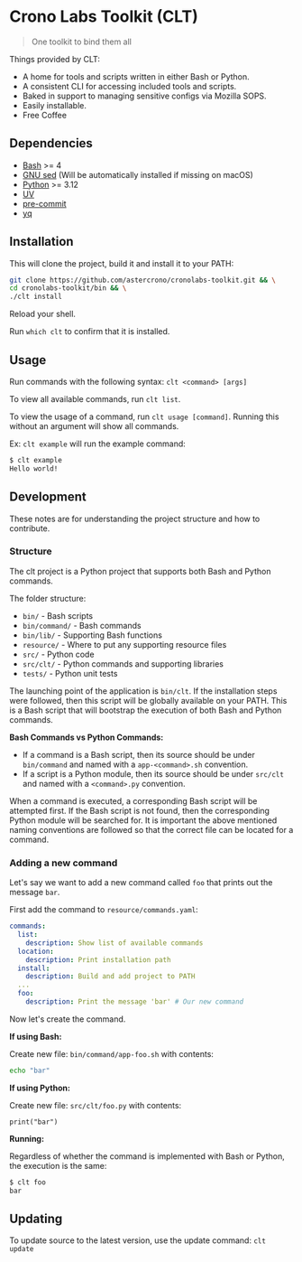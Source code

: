 # Crono Labs Toolkit (CLT)

> One toolkit to bind them all

Things provided by CLT:

- A home for tools and scripts written in either Bash or Python.
- A consistent CLI for accessing included tools and scripts.
- Baked in support to managing sensitive configs via Mozilla SOPS.
- Easily installable.
- Free Coffee

## Dependencies

- [Bash](https://en.wikipedia.org/wiki/Bash_(Unix_shell)) >= 4
- [GNU sed](https://www.gnu.org/software/sed/) (Will be automatically installed if missing on macOS)
- [Python](https://www.python.org/) >= 3.12
- [UV](https://docs.astral.sh/uv/)
- [pre-commit](https://pre-commit.com/)
- [yq](https://github.com/mikefarah/yq)

## Installation

This will clone the project, build it and install it to your PATH:

```bash
git clone https://github.com/astercrono/cronolabs-toolkit.git && \
cd cronolabs-toolkit/bin && \
./clt install
```

Reload your shell.

Run `which clt` to confirm that it is installed.

## Usage

Run commands with the following syntax: `clt <command> [args]`

To view all available commands, run `clt list`.

To view the usage of a command, run `clt usage [command]`. Running this without an argument will show all commands.

Ex: `clt example` will run the example command:

```bash
$ clt example
Hello world!
```

## Development

These notes are for understanding the project structure and how to contribute.

### Structure

The clt project is a Python project that supports both Bash and Python commands.

The folder structure:

- `bin/` - Bash scripts
- `bin/command/` - Bash commands
- `bin/lib/` - Supporting Bash functions
- `resource/` - Where to put any supporting resource files
- `src/` - Python code
- `src/clt/` - Python commands and supporting libraries
- `tests/` - Python unit tests

The launching point of the application is `bin/clt`. If the installation steps were followed, then this script will be
globally available on your PATH. This is a Bash script that will bootstrap the execution of both Bash and Python
commands.

**Bash Commands vs Python Commands:**

- If a command is a Bash script, then its source should be under `bin/command` and named with a `app-<command>.sh` convention.
- If a script is a Python module, then its source should be under `src/clt` and named with a `<command>.py` convention.

When a command is executed, a corresponding Bash script will be attempted first. If the Bash script is not found, then
the corresponding Python module will be searched for. It is important the above mentioned naming conventions are
followed so that the correct file can be located for a command.

### Adding a new command

Let's say we want to add a new command called `foo` that prints out the message `bar`.

First add the command to `resource/commands.yaml`:

```yaml
commands:
  list:
    description: Show list of available commands
  location:
    description: Print installation path
  install:
    description: Build and add project to PATH
  ...
  foo:
    description: Print the message 'bar' # Our new command

```

Now let's create the command.

**If using Bash:**

Create new file: `bin/command/app-foo.sh` with contents:

```bash
echo "bar"
```

**If using Python:**

Create new file: `src/clt/foo.py` with contents:

```
print("bar")
```

**Running:**

Regardless of whether the command is implemented with Bash or Python, the execution is the same:

```Bash
$ clt foo
bar
```

## Updating

To update source to the latest version, use the update command: `clt update`
